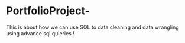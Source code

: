# PortfolioProject- 

This is about how we can use SQL to data cleaning and data wrangling using advance sql quieries ! 
